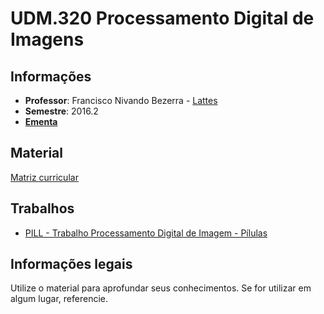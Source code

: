 # UDM.320 Processamento Digital de Imagens

## Informações

 * **Professor**: Francisco Nivando Bezerra - [Lattes](http://lattes.cnpq.br/6633009717485302)
 * **Semestre**: 2016.2
 * **[Ementa](UDM320-Processamento_de_Imagens.pdf)**

## Material
[Matriz curricular](https://qacademico.ifce.edu.br/qacademico/index.asp?t=1012&TIPO_BUSCA_PLANO_ENSINO=DISCIPLINA&CODIGO_BUSCA_PLANO_ENSINO=19464)

## Trabalhos

 * [PILL - Trabalho Processamento Digital de Imagem - Pílulas](pill/)

## Informações legais

Utilize o material para aprofundar seus conhecimentos. Se for utilizar em algum lugar, referencie.

